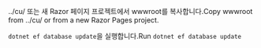 <span data-ttu-id="b02f8-101">../cu/ 또는 새 Razor 페이지 프로젝트에서 wwwroot를 복사합니다.</span><span class="sxs-lookup"><span data-stu-id="b02f8-101">Copy wwwroot from ../cu/ or from a new Razor Pages project.</span></span>

<span data-ttu-id="b02f8-102">`dotnet ef database update`을 실행합니다.</span><span class="sxs-lookup"><span data-stu-id="b02f8-102">Run `dotnet ef database update`</span></span>
